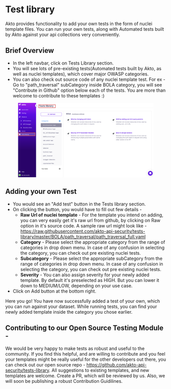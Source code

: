 # Test library

Akto provides functionality to add your own tests in the form of nuclei template files. You can run your own tests, along with Automated tests built by Akto against your api collections very conveniently.&#x20;

## Brief Overview

* In the left navbar, click on Tests Library section.
* You will see lots of pre-existing tests(Automated tests built by Akto, as well as nuclei templates), which cover major OWASP categories.
* You can also check out source code of any nuclei template test. For ex - Go to "path_traversal" subCategory inside BOLA category, you will see "Contribute in Github" option below each of the tests. You are more than welcome to contribute to these templates :)

<figure><img src="../.gitbook/assets/Frame 24 (1) (1) (1).png" alt=""><figcaption></figcaption></figure>

## Adding your own Test

* You would see an "Add test" button in the Tests library section.
* On clicking the button, you would have to fill out few details - 
    * **Raw Url of nuclei template** - For the template you intend on adding, you can very easily get it's raw url from github, by clicking on Raw option in it's source code. A sample raw url might look like - https://raw.githubusercontent.com/akto-api-security/tests-library/master/BOLA/path_traversal/path_traversal_full.yaml
    * **Category** - Please select the appropriate category from the range of categories in drop down menu. In case of any confusion in selecting the category, you can check out pre existing nuclei tests.
    * **Subcategory** - Please select the appropriate subCategory from the range of categories in drop down menu. In case of any confusion in selecting the category, you can check out pre existing nuclei tests.
	* **Severity** - You can also assign severity for your newly added template. By default it's preselected as HIGH. But you can lower it down to MEDIUM/LOW, depending on your use case.
* Click on Add button at the bottom right.

Here you go! You have now successfully added a test of your own, which you can run against your dataset. While running tests, you can find your newly added template inside the category you chose earlier.

## Contributing to our Open Source Testing Module - 

We would be very happy to make tests as robust and useful to the community. If you find this helpful, and are willing to contribute and you feel your templates might be really useful for the other developers out there, you can check out our open source repo - https://github.com/akto-api-security/tests-library. 
All suggestions to existing templates, and new templates are welcome. Create a PR, which will be reviewed by us. Also, we will soon be publishing a robust Contribution Guidilines.
